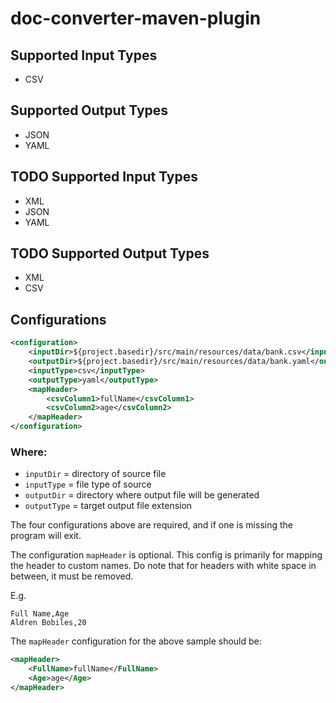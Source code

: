 # doc-converter-maven-plugin

## Supported Input Types
- CSV

## Supported Output Types
- JSON
- YAML

## TODO Supported Input Types
- XML
- JSON
- YAML

## TODO Supported Output Types
- XML
- CSV

## Configurations

```xml
<configuration>
    <inputDir>${project.basedir}/src/main/resources/data/bank.csv</inputDir>
    <outputDir>${project.basedir}/src/main/resources/data/bank.yaml</outputDir>
    <inputType>csv</inputType>
    <outputType>yaml</outputType>
    <mapHeader>
        <csvColumn1>fullName</csvColumn1>
        <csvColumn2>age</csvColumn2>
    </mapHeader>
</configuration>
```
### Where:
- `inputDir` = directory of source file
- `inputType` = file type of source
- `outputDir` = directory where output file will be generated
- `outputType` = target output file extension

The four configurations above are required, and if one is missing the program will exit.

The configuration `mapHeader` is optional. This config is primarily for mapping the header to custom names. Do note that for headers with white space in between, it must be removed.

E.g.
```csv
Full Name,Age
Aldren Bobiles,20
```
The `mapHeader` configuration for the above sample should be:
```xml
<mapHeader>
    <FullName>fullName</FullName>
    <Age>age</Age>
</mapHeader>
```